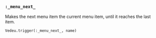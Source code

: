 ### `:_menu_next_`
Makes the next menu item the current menu item, until it reaches the
last item.

    Vedeu.trigger(:_menu_next_, name)
